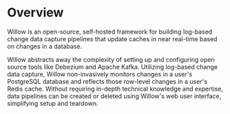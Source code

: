 # Overview

Willow is an open-source, self-hosted framework for building log-based change data capture pipelines that update caches in near real-time based on changes in a database.

Willow abstracts away the complexity of setting up and configuring open source tools like Debezium and Apache Kafka. Utilizing log-based change data capture, Willow non-invasively monitors changes in a user's PostgreSQL database and reflects those row-level changes in a user's Redis cache. Without requiring in-depth technical knowledge and expertise, data pipelines can be created or deleted using Willow's web user interface, simplifying setup and teardown.
